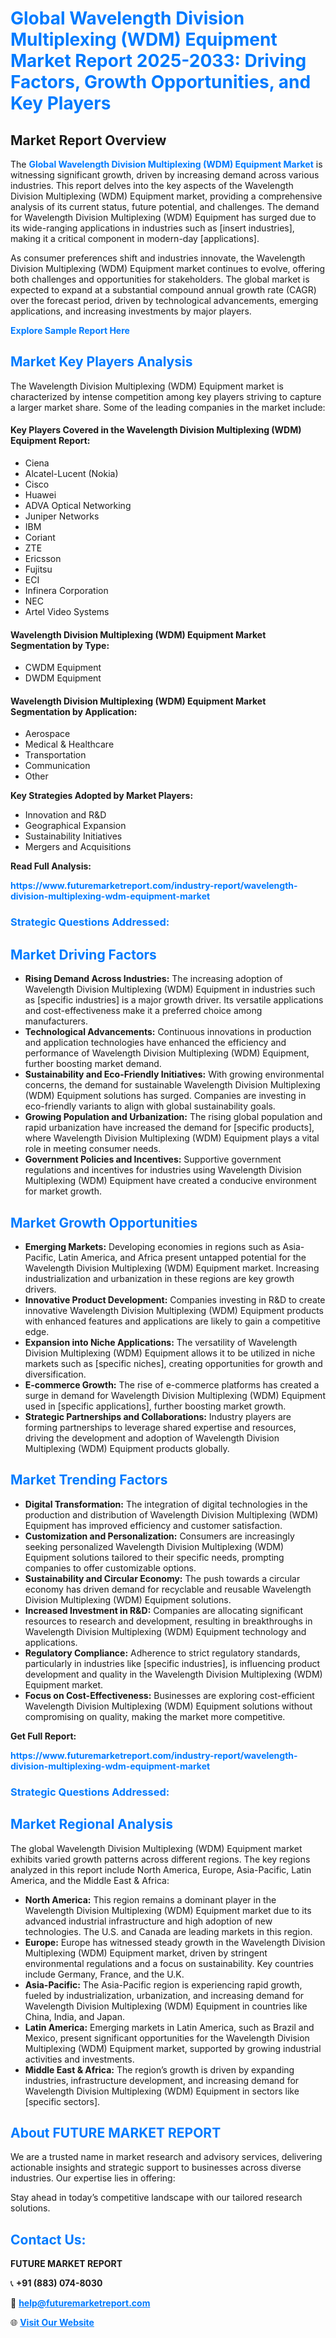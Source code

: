 <h1 style="color: #007BFF;">Global Wavelength Division Multiplexing (WDM) Equipment Market Report 2025-2033: Driving Factors, Growth Opportunities, and Key Players</h1>

<section id="overview">
<h2>Market Report Overview</h2>
<p>The <a href="https://www.futuremarketreport.com/industry-report/wavelength-division-multiplexing-wdm-equipment-market" style="color: #007BFF; text-decoration: none;"><strong>Global Wavelength Division Multiplexing (WDM) Equipment Market</strong></a> is witnessing significant growth, driven by increasing demand across various industries. This report delves into the key aspects of the Wavelength Division Multiplexing (WDM) Equipment market, providing a comprehensive analysis of its current status, future potential, and challenges. The demand for Wavelength Division Multiplexing (WDM) Equipment has surged due to its wide-ranging applications in industries such as [insert industries], making it a critical component in modern-day [applications].</p>
<p>As consumer preferences shift and industries innovate, the Wavelength Division Multiplexing (WDM) Equipment market continues to evolve, offering both challenges and opportunities for stakeholders. The global market is expected to expand at a substantial compound annual growth rate (CAGR) over the forecast period, driven by technological advancements, emerging applications, and increasing investments by major players.</p>
</section>

<section id="overview">
<p><a href="https://www.futuremarketreport.com/request-sample/reportId=41472" style="color: #007BFF; text-decoration: none;"><strong>Explore Sample Report Here</strong></a></p>
</section>

<section id="key-players">
<h2 style="color: #007BFF;">Market Key Players Analysis</h2>
<p>The Wavelength Division Multiplexing (WDM) Equipment market is characterized by intense competition among key players striving to capture a larger market share. Some of the leading companies in the market include:</p>
<h4>Key Players Covered in the Wavelength Division Multiplexing (WDM) Equipment Report:</h4>
<ul><li>Ciena</li><li>Alcatel-Lucent (Nokia)</li><li>Cisco</li><li>Huawei</li><li>ADVA Optical Networking</li><li>Juniper Networks</li><li>IBM</li><li>Coriant</li><li>ZTE</li><li>Ericsson</li><li>Fujitsu</li><li>ECI</li><li>Infinera Corporation</li><li>NEC</li><li>Artel Video Systems</li></ul>
<h4>Wavelength Division Multiplexing (WDM) Equipment Market Segmentation by Type:</h4>
<ul><li>CWDM Equipment</li><li>DWDM Equipment</li></ul>

<h4>Wavelength Division Multiplexing (WDM) Equipment Market Segmentation by Application:</h4>
<ul><li>Aerospace</li><li>Medical &amp; Healthcare</li><li>Transportation</li><li>Communication</li><li>Other</li></ul>
<p><strong>Key Strategies Adopted by Market Players:</strong></p>
<ul>
<li>Innovation and R&D</li>
<li>Geographical Expansion</li>
<li>Sustainability Initiatives</li>
<li>Mergers and Acquisitions</li>
</ul>
</section>

<section>
<p><strong>Read Full Analysis: </strong></p><a href="https://www.futuremarketreport.com/industry-report/wavelength-division-multiplexing-wdm-equipment-market" style="color: #007BFF; text-decoration: none;"><strong>https://www.futuremarketreport.com/industry-report/wavelength-division-multiplexing-wdm-equipment-market</strong></a>
<h3 style="color: #007BFF;">Strategic Questions Addressed:</h3>
</section>

<section id="driving-factors">
<h2 style="color: #007BFF;">Market Driving Factors</h2>
<ul>
<li><strong>Rising Demand Across Industries:</strong> The increasing adoption of Wavelength Division Multiplexing (WDM) Equipment in industries such as [specific industries] is a major growth driver. Its versatile applications and cost-effectiveness make it a preferred choice among manufacturers.</li>
<li><strong>Technological Advancements:</strong> Continuous innovations in production and application technologies have enhanced the efficiency and performance of Wavelength Division Multiplexing (WDM) Equipment, further boosting market demand.</li>
<li><strong>Sustainability and Eco-Friendly Initiatives:</strong> With growing environmental concerns, the demand for sustainable Wavelength Division Multiplexing (WDM) Equipment solutions has surged. Companies are investing in eco-friendly variants to align with global sustainability goals.</li>
<li><strong>Growing Population and Urbanization:</strong> The rising global population and rapid urbanization have increased the demand for [specific products], where Wavelength Division Multiplexing (WDM) Equipment plays a vital role in meeting consumer needs.</li>
<li><strong>Government Policies and Incentives:</strong> Supportive government regulations and incentives for industries using Wavelength Division Multiplexing (WDM) Equipment have created a conducive environment for market growth.</li>
</ul>
</section>

<section id="growth-opportunities">
<h2 style="color: #007BFF;">Market Growth Opportunities</h2>
<ul>
<li><strong>Emerging Markets:</strong> Developing economies in regions such as Asia-Pacific, Latin America, and Africa present untapped potential for the Wavelength Division Multiplexing (WDM) Equipment market. Increasing industrialization and urbanization in these regions are key growth drivers.</li>
<li><strong>Innovative Product Development:</strong> Companies investing in R&D to create innovative Wavelength Division Multiplexing (WDM) Equipment products with enhanced features and applications are likely to gain a competitive edge.</li>
<li><strong>Expansion into Niche Applications:</strong> The versatility of Wavelength Division Multiplexing (WDM) Equipment allows it to be utilized in niche markets such as [specific niches], creating opportunities for growth and diversification.</li>
<li><strong>E-commerce Growth:</strong> The rise of e-commerce platforms has created a surge in demand for Wavelength Division Multiplexing (WDM) Equipment used in [specific applications], further boosting market growth.</li>
<li><strong>Strategic Partnerships and Collaborations:</strong> Industry players are forming partnerships to leverage shared expertise and resources, driving the development and adoption of Wavelength Division Multiplexing (WDM) Equipment products globally.</li>
</ul>
</section>

<section id="trending-factors">
<h2 style="color: #007BFF;">Market Trending Factors</h2>
<ul>
<li><strong>Digital Transformation:</strong> The integration of digital technologies in the production and distribution of Wavelength Division Multiplexing (WDM) Equipment has improved efficiency and customer satisfaction.</li>
<li><strong>Customization and Personalization:</strong> Consumers are increasingly seeking personalized Wavelength Division Multiplexing (WDM) Equipment solutions tailored to their specific needs, prompting companies to offer customizable options.</li>
<li><strong>Sustainability and Circular Economy:</strong> The push towards a circular economy has driven demand for recyclable and reusable Wavelength Division Multiplexing (WDM) Equipment solutions.</li>
<li><strong>Increased Investment in R&D:</strong> Companies are allocating significant resources to research and development, resulting in breakthroughs in Wavelength Division Multiplexing (WDM) Equipment technology and applications.</li>
<li><strong>Regulatory Compliance:</strong> Adherence to strict regulatory standards, particularly in industries like [specific industries], is influencing product development and quality in the Wavelength Division Multiplexing (WDM) Equipment market.</li>
<li><strong>Focus on Cost-Effectiveness:</strong> Businesses are exploring cost-efficient Wavelength Division Multiplexing (WDM) Equipment solutions without compromising on quality, making the market more competitive.</li>
</ul>
</section>

<section>
<p><strong>Get Full Report: </strong></p><a href="https://www.futuremarketreport.com/industry-report/wavelength-division-multiplexing-wdm-equipment-market" style="color: #007BFF; text-decoration: none;"><strong>https://www.futuremarketreport.com/industry-report/wavelength-division-multiplexing-wdm-equipment-market</strong></a>
<h3 style="color: #007BFF;">Strategic Questions Addressed:</h3>
</section>


<section id="regional-analysis">
<h2 style="color: #007BFF;">Market Regional Analysis</h2>
<p>The global Wavelength Division Multiplexing (WDM) Equipment market exhibits varied growth patterns across different regions. The key regions analyzed in this report include North America, Europe, Asia-Pacific, Latin America, and the Middle East & Africa:</p>
<ul>
<li><strong>North America:</strong> This region remains a dominant player in the Wavelength Division Multiplexing (WDM) Equipment market due to its advanced industrial infrastructure and high adoption of new technologies. The U.S. and Canada are leading markets in this region.</li>
<li><strong>Europe:</strong> Europe has witnessed steady growth in the Wavelength Division Multiplexing (WDM) Equipment market, driven by stringent environmental regulations and a focus on sustainability. Key countries include Germany, France, and the U.K.</li>
<li><strong>Asia-Pacific:</strong> The Asia-Pacific region is experiencing rapid growth, fueled by industrialization, urbanization, and increasing demand for Wavelength Division Multiplexing (WDM) Equipment in countries like China, India, and Japan.</li>
<li><strong>Latin America:</strong> Emerging markets in Latin America, such as Brazil and Mexico, present significant opportunities for the Wavelength Division Multiplexing (WDM) Equipment market, supported by growing industrial activities and investments.</li>
<li><strong>Middle East & Africa:</strong> The region’s growth is driven by expanding industries, infrastructure development, and increasing demand for Wavelength Division Multiplexing (WDM) Equipment in sectors like [specific sectors].</li>
</ul>
</section>

<footer>
<h2 style="color: #007BFF;">About FUTURE MARKET REPORT</h2>
<p>We are a trusted name in market research and advisory services, delivering actionable insights and strategic support to businesses across diverse industries. Our expertise lies in offering:</p>

<p>Stay ahead in today’s competitive landscape with our tailored research solutions.</p>

<h2 style="color: #007BFF;">Contact Us:</h2>
<p><strong>FUTURE MARKET REPORT</strong></p>
<p>📞 <strong>+91 (883) 074-8030</strong></p>
<p>📧 <strong><a href="mailto:help@futuremarketreport.com" style="color: #007BFF;">help@futuremarketreport.com</a></strong></p>
<p>🌐 <strong><a href="https://www.futuremarketreport.com/" style="color: #007BFF;">Visit Our Website</a></strong></p>
</footer>